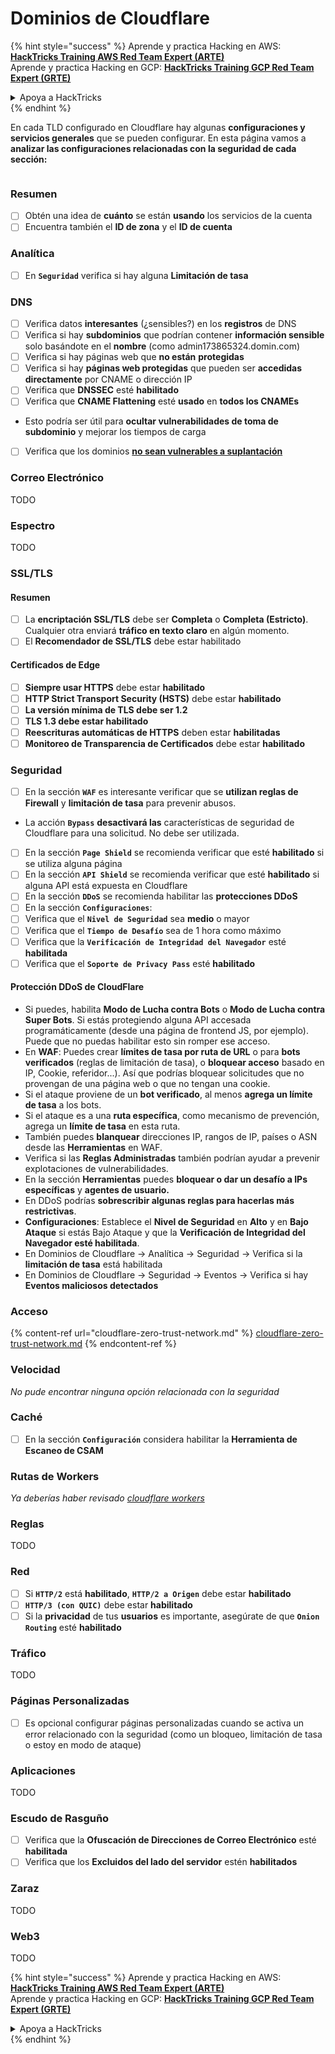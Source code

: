 # Dominios de Cloudflare

{% hint style="success" %}
Aprende y practica Hacking en AWS:<img src="../../.gitbook/assets/image (1).png" alt="" data-size="line">[**HackTricks Training AWS Red Team Expert (ARTE)**](https://training.hacktricks.xyz/courses/arte)<img src="../../.gitbook/assets/image (1).png" alt="" data-size="line">\
Aprende y practica Hacking en GCP: <img src="../../.gitbook/assets/image (2).png" alt="" data-size="line">[**HackTricks Training GCP Red Team Expert (GRTE)**<img src="../../.gitbook/assets/image (2).png" alt="" data-size="line">](https://training.hacktricks.xyz/courses/grte)

<details>

<summary>Apoya a HackTricks</summary>

* Revisa los [**planes de suscripción**](https://github.com/sponsors/carlospolop)!
* **Únete al** 💬 [**grupo de Discord**](https://discord.gg/hRep4RUj7f) o al [**grupo de telegram**](https://t.me/peass) o **síguenos** en **Twitter** 🐦 [**@hacktricks\_live**](https://twitter.com/hacktricks\_live)**.**
* **Comparte trucos de hacking enviando PRs a los** [**HackTricks**](https://github.com/carlospolop/hacktricks) y [**HackTricks Cloud**](https://github.com/carlospolop/hacktricks-cloud) repositorios de github.

</details>
{% endhint %}

En cada TLD configurado en Cloudflare hay algunas **configuraciones y servicios generales** que se pueden configurar. En esta página vamos a **analizar las configuraciones relacionadas con la seguridad de cada sección:**

<figure><img src="../../.gitbook/assets/image (101).png" alt=""><figcaption></figcaption></figure>

### Resumen

* [ ] Obtén una idea de **cuánto** se están **usando** los servicios de la cuenta
* [ ] Encuentra también el **ID de zona** y el **ID de cuenta**

### Analítica

* [ ] En **`Seguridad`** verifica si hay alguna **Limitación de tasa**

### DNS

* [ ] Verifica datos **interesantes** (¿sensibles?) en los **registros** de DNS
* [ ] Verifica si hay **subdominios** que podrían contener **información sensible** solo basándote en el **nombre** (como admin173865324.domin.com)
* [ ] Verifica si hay páginas web que **no están** **protegidas**
* [ ] Verifica si hay **páginas web protegidas** que pueden ser **accedidas directamente** por CNAME o dirección IP
* [ ] Verifica que **DNSSEC** esté **habilitado**
* [ ] Verifica que **CNAME Flattening** esté **usado** en **todos los CNAMEs**
* Esto podría ser útil para **ocultar vulnerabilidades de toma de subdominio** y mejorar los tiempos de carga
* [ ] Verifica que los dominios [**no sean vulnerables a suplantación**](https://book.hacktricks.xyz/network-services-pentesting/pentesting-smtp#mail-spoofing)

### **Correo Electrónico**

TODO

### Espectro

TODO

### SSL/TLS

#### **Resumen**

* [ ] La **encriptación SSL/TLS** debe ser **Completa** o **Completa (Estricto)**. Cualquier otra enviará **tráfico en texto claro** en algún momento.
* [ ] El **Recomendador de SSL/TLS** debe estar habilitado

#### Certificados de Edge

* [ ] **Siempre usar HTTPS** debe estar **habilitado**
* [ ] **HTTP Strict Transport Security (HSTS)** debe estar **habilitado**
* [ ] **La versión mínima de TLS debe ser 1.2**
* [ ] **TLS 1.3 debe estar habilitado**
* [ ] **Reescrituras automáticas de HTTPS** deben estar **habilitadas**
* [ ] **Monitoreo de Transparencia de Certificados** debe estar **habilitado**

### **Seguridad**

* [ ] En la sección **`WAF`** es interesante verificar que se **utilizan reglas de Firewall** y **limitación de tasa** para prevenir abusos.
* La acción **`Bypass`** **desactivará las** características de seguridad de Cloudflare para una solicitud. No debe ser utilizada.
* [ ] En la sección **`Page Shield`** se recomienda verificar que esté **habilitado** si se utiliza alguna página
* [ ] En la sección **`API Shield`** se recomienda verificar que esté **habilitado** si alguna API está expuesta en Cloudflare
* [ ] En la sección **`DDoS`** se recomienda habilitar las **protecciones DDoS**
* [ ] En la sección **`Configuraciones`**:
* [ ] Verifica que el **`Nivel de Seguridad`** sea **medio** o mayor
* [ ] Verifica que el **`Tiempo de Desafío`** sea de 1 hora como máximo
* [ ] Verifica que la **`Verificación de Integridad del Navegador`** esté **habilitada**
* [ ] Verifica que el **`Soporte de Privacy Pass`** esté **habilitado**

#### **Protección DDoS de CloudFlare**

* Si puedes, habilita **Modo de Lucha contra Bots** o **Modo de Lucha contra Super Bots**. Si estás protegiendo alguna API accesada programáticamente (desde una página de frontend JS, por ejemplo). Puede que no puedas habilitar esto sin romper ese acceso.
* En **WAF**: Puedes crear **límites de tasa por ruta de URL** o para **bots verificados** (reglas de limitación de tasa), o **bloquear acceso** basado en IP, Cookie, referidor...). Así que podrías bloquear solicitudes que no provengan de una página web o que no tengan una cookie.
* Si el ataque proviene de un **bot verificado**, al menos **agrega un límite de tasa** a los bots.
* Si el ataque es a una **ruta específica**, como mecanismo de prevención, agrega un **límite de tasa** en esta ruta.
* También puedes **blanquear** direcciones IP, rangos de IP, países o ASN desde las **Herramientas** en WAF.
* Verifica si las **Reglas Administradas** también podrían ayudar a prevenir explotaciones de vulnerabilidades.
* En la sección **Herramientas** puedes **bloquear o dar un desafío a IPs específicas** y **agentes de usuario.**
* En DDoS podrías **sobrescribir algunas reglas para hacerlas más restrictivas**.
* **Configuraciones**: Establece el **Nivel de Seguridad** en **Alto** y en **Bajo Ataque** si estás Bajo Ataque y que la **Verificación de Integridad del Navegador esté habilitada**.
* En Dominios de Cloudflare -> Analítica -> Seguridad -> Verifica si la **limitación de tasa** está habilitada
* En Dominios de Cloudflare -> Seguridad -> Eventos -> Verifica si hay **Eventos maliciosos detectados**

### Acceso

{% content-ref url="cloudflare-zero-trust-network.md" %}
[cloudflare-zero-trust-network.md](cloudflare-zero-trust-network.md)
{% endcontent-ref %}

### Velocidad

_No pude encontrar ninguna opción relacionada con la seguridad_

### Caché

* [ ] En la sección **`Configuración`** considera habilitar la **Herramienta de Escaneo de CSAM**

### **Rutas de Workers**

_Ya deberías haber revisado_ [_cloudflare workers_](./#workers)

### Reglas

TODO

### Red

* [ ] Si **`HTTP/2`** está **habilitado**, **`HTTP/2 a Origen`** debe estar **habilitado**
* [ ] **`HTTP/3 (con QUIC)`** debe estar **habilitado**
* [ ] Si la **privacidad** de tus **usuarios** es importante, asegúrate de que **`Onion Routing`** esté **habilitado**

### **Tráfico**

TODO

### Páginas Personalizadas

* [ ] Es opcional configurar páginas personalizadas cuando se activa un error relacionado con la seguridad (como un bloqueo, limitación de tasa o estoy en modo de ataque)

### Aplicaciones

TODO

### Escudo de Rasguño

* [ ] Verifica que la **Ofuscación de Direcciones de Correo Electrónico** esté **habilitada**
* [ ] Verifica que los **Excluidos del lado del servidor** estén **habilitados**

### **Zaraz**

TODO

### **Web3**

TODO

{% hint style="success" %}
Aprende y practica Hacking en AWS:<img src="../../.gitbook/assets/image (1).png" alt="" data-size="line">[**HackTricks Training AWS Red Team Expert (ARTE)**](https://training.hacktricks.xyz/courses/arte)<img src="../../.gitbook/assets/image (1).png" alt="" data-size="line">\
Aprende y practica Hacking en GCP: <img src="../../.gitbook/assets/image (2).png" alt="" data-size="line">[**HackTricks Training GCP Red Team Expert (GRTE)**<img src="../../.gitbook/assets/image (2).png" alt="" data-size="line">](https://training.hacktricks.xyz/courses/grte)

<details>

<summary>Apoya a HackTricks</summary>

* Revisa los [**planes de suscripción**](https://github.com/sponsors/carlospolop)!
* **Únete al** 💬 [**grupo de Discord**](https://discord.gg/hRep4RUj7f) o al [**grupo de telegram**](https://t.me/peass) o **síguenos** en **Twitter** 🐦 [**@hacktricks\_live**](https://twitter.com/hacktricks\_live)**.**
* **Comparte trucos de hacking enviando PRs a los** [**HackTricks**](https://github.com/carlospolop/hacktricks) y [**HackTricks Cloud**](https://github.com/carlospolop/hacktricks-cloud) repositorios de github.

</details>
{% endhint %}

